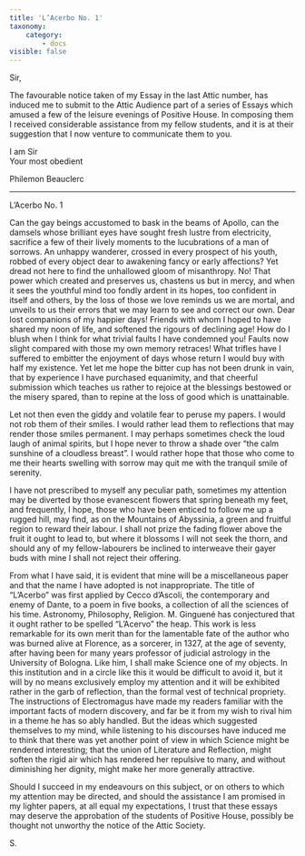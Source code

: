 ```yaml
---
title: 'L’Acerbo No. 1'
taxonomy:
    category:
        - docs
visible: false
---
```


Sir,

The favourable notice taken of my Essay in the last Attic number, has induced me to submit to the Attic Audience part of a series of Essays which amused a few of the leisure evenings of Positive House. In composing them I received considerable assistance from my fellow students, and it is at their suggestion that I now venture to communicate them to you.

I am Sir  
Your most obedient  

Philemon Beauclerc

---

<span class="title">L’Acerbo No. 1</span>

Can the gay beings accustomed to bask in the beams of Apollo, can the damsels whose brilliant eyes have sought fresh lustre from electricity, sacrifice a few of their lively moments to the lucubrations of a man of sorrows. An unhappy wanderer, crossed in every prospect of his youth, robbed of every object dear to awakening fancy or early affections? Yet dread not here to find the unhallowed gloom of misanthropy. No! That power which created and preserves us, chastens us but in mercy, and when it sees the youthful mind too fondly ardent in its hopes, too confident in itself and others, by the loss of those we love reminds us we are mortal, and unveils to us their errors that we may learn to see and correct our own. Dear lost companions of my happier days! Friends with whom I hoped to have shared my noon of life, and softened the rigours of declining age! How do I blush when I think for what trivial faults I have condemned you! Faults now slight compared with those my own memory retraces! What trifles have I suffered to embitter the enjoyment of days whose return I would buy with half my existence. Yet let me hope the bitter cup has not been drunk in vain, that by experience I have purchased equanimity, and that cheerful submission which teaches us rather to rejoice at the blessings bestowed or the misery spared, than to repine at the loss of good which is unattainable.

Let not then even the giddy and volatile fear to peruse my papers. I would not rob them of their smiles. I would rather lead them to reflections that may render those smiles permanent. I may perhaps sometimes check the loud laugh of animal spirits, but I hope never to throw a shade over “the calm sunshine of a cloudless breast”. I would rather hope that those who come to me their hearts swelling with sorrow may quit me with the tranquil smile of serenity.

I have not prescribed to myself any peculiar path, sometimes my attention may be diverted by those evanescent flowers that spring beneath my feet, and frequently, I hope, those who have been enticed to follow me up a rugged hill, may find, as on the Mountains of Abyssinia, a green and fruitful region to reward their labour. I shall not prize the fading flower above the fruit it ought to lead to, but where it blossoms I will not seek the thorn, and should any of my fellow-labourers be inclined to interweave their gayer buds with mine I shall not reject their offering.

From what I have said, it is evident that mine will be a miscellaneous paper and that the name I have adopted is not inappropriate. The title of “L’Acerbo” was first applied by Cecco d’Ascoli, the contemporary and enemy of Dante, to a poem in five books, a collection of all the sciences of his time. Astronomy, Philosophy, Religion. M. Ginguené has conjectured that it ought rather to be spelled “L’Acervo” the heap. This work is less remarkable for its own merit than for the lamentable fate of the author who was burned alive at Florence, as a sorcerer, in 1327, at the age of seventy, after having been for many years professor of judicial astrology in the University of Bologna. Like him, I shall make Science one of my objects. In this institution and in a circle like this it would be difficult to avoid it, but it will by no means exclusively employ my attention and it will be exhibited rather in the garb of reflection, than the formal vest of technical propriety. The instructions of Electromagus have made my readers familiar with the important facts of modern discovery, and far be it from my wish to rival him in a theme he has so ably handled. But the ideas which suggested themselves to my mind, while listening to his discourses have induced me to think that there was yet another point of view in which Science might be rendered interesting; that the union of Literature and Reflection, might soften the rigid air which has rendered her repulsive to many, and without diminishing her dignity, might make her more generally attractive.

Should I succeed in my endeavours on this subject, or on others to which my attention may be directed, and should the assistance I am promised in my lighter papers, at all equal my expectations, I trust that these essays may deserve the approbation of the students of Positive House, possibly be thought not unworthy the notice of the Attic Society.

S.